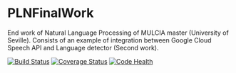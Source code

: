# PLNFinalWork

End work of Natural Language Processing of MULCIA master (University of Seville). Consists of an example of integration between Google Cloud Speech API and Language detector (Second work).

[![Build Status](https://travis-ci.org/MULCIA/PLNFinalWork.svg?branch=master)](https://travis-ci.org/MULCIA/PLNFinalWork)
[![Coverage Status](https://coveralls.io/repos/github/MULCIA/PLNFinalWork/badge.svg?branch=master)](https://coveralls.io/github/MULCIA/PLNFinalWork?branch=master)
[![Code Health](https://landscape.io/github/MULCIA/PLNFinalWork/master/landscape.svg?style=flat)](https://landscape.io/github/MULCIA/PLNFinalWork/master)
